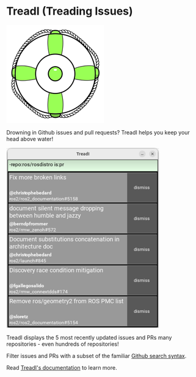 # TreadI (Treading Issues)

<img src="docs/images/treadi_logo.svg" alt="logo life ring resembling github issue icon" width="256"/>

Drowning in Github issues and pull requests?
TreadI helps you keep your head above water!

<img src="docs/images/issue_screen.png" alt="TreadI screen displaying issues and PRs" width="400"/>

TreadI displays the 5 most recently updated issues and PRs many repositories - even hundreds of repositories!

Filter issues and PRs with a subset of the familiar [Github search syntax](https://docs.github.com/en/search-github/searching-on-github/searching-issues-and-pull-requests).

Read [TreadI's documentation](https://sloretz.github.io/TreadI) to learn more.